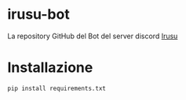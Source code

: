 # irusu-bot
La repository GitHub del Bot del server discord [Irusu](https://discord.gg/irusu "Irusu")

# Installazione

```
pip install requirements.txt
```
